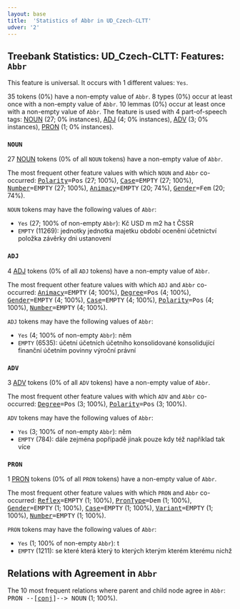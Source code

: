 ```yaml
---
layout: base
title:  'Statistics of Abbr in UD_Czech-CLTT'
udver: '2'
---
```


## Treebank Statistics: UD_Czech-CLTT: Features: `Abbr`

This feature is universal.
It occurs with 1 different values: `Yes`.

35 tokens (0%) have a non-empty value of `Abbr`.
8 types (0%) occur at least once with a non-empty value of `Abbr`.
10 lemmas (0%) occur at least once with a non-empty value of `Abbr`.
The feature is used with 4 part-of-speech tags: [NOUN](cs_cltt-pos-NOUN.html) (27; 0% instances), [ADJ](cs_cltt-pos-ADJ.html) (4; 0% instances), [ADV](cs_cltt-pos-ADV.html) (3; 0% instances), [PRON](cs_cltt-pos-PRON.html) (1; 0% instances).

### `NOUN`

27 [NOUN](cs_cltt-pos-NOUN.html) tokens (0% of all `NOUN` tokens) have a non-empty value of `Abbr`.

The most frequent other feature values with which `NOUN` and `Abbr` co-occurred: <tt><a href="Polarity.html">Polarity</a>=Pos</tt> (27; 100%), <tt><a href="Case.html">Case</a>=EMPTY</tt> (27; 100%), <tt><a href="Number.html">Number</a>=EMPTY</tt> (27; 100%), <tt><a href="Animacy.html">Animacy</a>=EMPTY</tt> (20; 74%), <tt><a href="Gender.html">Gender</a>=Fem</tt> (20; 74%).

`NOUN` tokens may have the following values of `Abbr`:

* `Yes` (27; 100% of non-empty `Abbr`): Kč USD m m2 ha t ČSSR
* `EMPTY` (11269): jednotky jednotka majetku období ocenění účetnictví položka závěrky dni ustanovení

### `ADJ`

4 [ADJ](cs_cltt-pos-ADJ.html) tokens (0% of all `ADJ` tokens) have a non-empty value of `Abbr`.

The most frequent other feature values with which `ADJ` and `Abbr` co-occurred: <tt><a href="Animacy.html">Animacy</a>=EMPTY</tt> (4; 100%), <tt><a href="Degree.html">Degree</a>=Pos</tt> (4; 100%), <tt><a href="Gender.html">Gender</a>=EMPTY</tt> (4; 100%), <tt><a href="Case.html">Case</a>=EMPTY</tt> (4; 100%), <tt><a href="Polarity.html">Polarity</a>=Pos</tt> (4; 100%), <tt><a href="Number.html">Number</a>=EMPTY</tt> (4; 100%).

`ADJ` tokens may have the following values of `Abbr`:

* `Yes` (4; 100% of non-empty `Abbr`): něm
* `EMPTY` (6535): účetní účetních účetního konsolidované konsolidující finanční účetním povinny výroční právní

### `ADV`

3 [ADV](cs_cltt-pos-ADV.html) tokens (0% of all `ADV` tokens) have a non-empty value of `Abbr`.

The most frequent other feature values with which `ADV` and `Abbr` co-occurred: <tt><a href="Degree.html">Degree</a>=Pos</tt> (3; 100%), <tt><a href="Polarity.html">Polarity</a>=Pos</tt> (3; 100%).

`ADV` tokens may have the following values of `Abbr`:

* `Yes` (3; 100% of non-empty `Abbr`): něm
* `EMPTY` (784): dále zejména popřípadě jinak pouze kdy též například tak více

### `PRON`

1 [PRON](cs_cltt-pos-PRON.html) tokens (0% of all `PRON` tokens) have a non-empty value of `Abbr`.

The most frequent other feature values with which `PRON` and `Abbr` co-occurred: <tt><a href="Reflex.html">Reflex</a>=EMPTY</tt> (1; 100%), <tt><a href="PronType.html">PronType</a>=Dem</tt> (1; 100%), <tt><a href="Gender.html">Gender</a>=EMPTY</tt> (1; 100%), <tt><a href="Case.html">Case</a>=EMPTY</tt> (1; 100%), <tt><a href="Variant.html">Variant</a>=EMPTY</tt> (1; 100%), <tt><a href="Number.html">Number</a>=EMPTY</tt> (1; 100%).

`PRON` tokens may have the following values of `Abbr`:

* `Yes` (1; 100% of non-empty `Abbr`): t
* `EMPTY` (1211): se které která který to kterých kterým kterém kterému nichž

## Relations with Agreement in `Abbr`

The 10 most frequent relations where parent and child node agree in `Abbr`:
<tt>PRON --[<a href="../dep/conj.html">conj</a>]--> NOUN</tt> (1; 100%).

